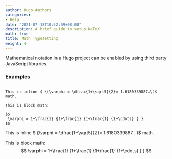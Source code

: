 ```yaml
---
author: Hugo Authors
categories:
- Help
date: "2021-07-18T10:52:59+08:00"
description: A brief guide to setup KaTeX
math: true
title: Math Typesetting
weight: 4
---
```


Mathematical notation in a Hugo project can be enabled by using third party JavaScript libraries.

### Examples

```

This is inline $ \(\varphi = \dfrac{1+\sqrt5}{2}= 1.6180339887…\)$ math.

This is block math:

$$
 \varphi = 1+\frac{1} {1+\frac{1} {1+\frac{1} {1+\cdots} } } 
$$
```

This is inline $ \(\varphi = \dfrac{1+\sqrt5}{2}= 1.6180339887…\)$ math.

This is block math:
$$
 \varphi = 1+\frac{1} {1+\frac{1} {1+\frac{1} {1+\cdots} } } 
$$